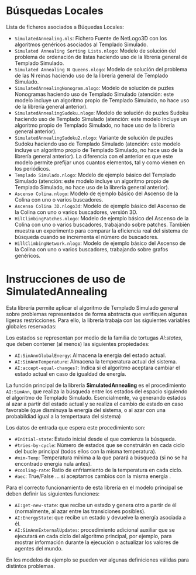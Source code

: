 # Búsquedas Locales

Lista de ficheros asociados a Búquedas Locales:

+ `SimulatedAnnealing.nls`:	Fichero Fuente de NetLogo3D con los algoritmos genéricos asociados al Templado Simulado.
+ `Simulated Annealing Sorting Lists.nlogo`:	Modelo de solución del problema de ordenación de listas haciendo uso de la librería general de Templado Simulado.
+ `Simulated Annealing N Queens.nlogo`:	Modelo de solución del problema de las N reinas haciendo uso de la librería general de Templado Simulado.
+ `SimulatedAnnealingNonogram.nlogo`: Modelo de solución de puzles Nonogramas haciendo uso de Templado Simulado (atención: este modelo incluye un algoritmo propio de Templado Simulado, no hace uso de la librería general anterior).
+ `SimulatedAnnealingSudoku.nlogo`: Modelo de solución de puzles Sudoku haciendo uso de Templado Simulado (atención: este modelo incluye un algoritmo propio de Templado Simulado, no hace uso de la librería general anterior).
+ `SimulatedAnnealingSudoku2.nlogo`: Variante de solución de puzles Sudoku haciendo uso de Templado Simulado (atención: este modelo incluye un algoritmo propio de Templado Simulado, no hace uso de la librería general anterior). La diferencia con el anterior es que este modelo permite prefijar unos cuantos elementos, tal y como vienen en los periódicos.
+ `Templado Simulado.nlogo`:	Modelo de ejemplo básico del Templado Simulado (atención: este modelo incluye un algoritmo propio de Templado Simulado, no hace uso de la librería general anterior). 
+ `Ascenso Colina.nlogo`:	Modelo de ejemplo básico del Ascenso de la Colina con uno o varios buscadores. 
+ `Ascenso Colina 3D.nlogo3d`:	Modelo de ejemplo básico del Ascenso de la Colina con uno o varios buscadores, versión 3D. 
+ `HilClimbingPatches.nlogo`:	Modelo de ejemplo básico del Ascenso de la Colina con uno o varios buscadores, trabajando sobre patches. También muestra un experimento para comparar la eficiencia real del sistema de búsqueda cuando se incrementa el número de buscadores.
+ `HillClimbingNetwork.nlogo`:	Modelo de ejemplo básico del Ascenso de la Colina con uno o varios buscadores, trabajando sobre grafos genéricos. 

# Instrucciones de uso de SimulatedAnnealing

Esta librería permite aplicar el algoritmo de Templado Simulado general sobre problemas representados de forma abstracta que verifiquen algunas ligeras restricciones. Para ello, la librería trabaja con las siguientes variables globales reservadas:

Los estados se representan por medio de la familia de tortugas _AI:states_, que deben contener (al menos) las siguientes propiedades:

+ `AI:SimAnnGlobalEnergy`: Almacena la energia del estado actual.
+ `AI:SimAnnTemperature`: Almacena la temperatura actual del sistema.
+ `AI:accept-equal-changes?`: Indica si el algoritmo aceptara cambiar el estado actual en caso de igualdad de energía.

La función principal de la librería **SimulatedAnnealing** es el procedimiento `AI:SimAnn`, que realiza la búsqueda entre los estados del espacio siguiendo el algoritmo de Templado Simulado. Esencialmente, va generando estados al azar a partir del estado actual y se realiza el cambio de estado en caso favorable (que disminuya la energía del sistema, o al azar con una probabildiad igual a la tempertaura del sistema)

Los datos de entrada que espera este procedimiento son:

+ `#Initial-state`: Estado inicial desde el que comienza la búsqueda.
+ `#tries-by-cycle`: Número de estados que se construirán en cada ciclo del bucle principal (todos ellos con la misma temperatura).
+ `#mim-Temp`: Temperatura mínima a la que parará a búsqueda (si no se ha encontrado energía nula antes).
+ `#cooling-rate`: Ratio de enfriamiento de la temperatura en cada ciclo.
+ `#aec`: True/False ... si aceptamos cambios con la misma energía .

Para el correcto funcionamiento de esta librería en el modelo principal se deben definir las siguientes funciones:

+ `AI:get-new-state`: que recibe un estado y genera otro a partir de él (normalmente, al azar entre las transiciones posibles).
+ `AI:EnergyState`: que recibe un estado y devuelve la energía asociada a él.
+ `AI:SimAnnExternalUpdates`: procedimiento adicional auxiliar que se ejecutará en cada ciclo del algoritmo principal, por ejemplo, para mostrar información durante la ejecución o actualizar los valores de agentes del mundo.

En los modelos de ejemplo se pueden ver algunas definiciones válidas para distintos problemas.
